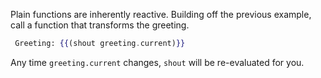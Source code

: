 Plain functions are inherently reactive.
Building off the previous example, call a function that transforms the greeting.

```hbs
 Greeting: {{(shout greeting.current)}}
```

Any time `greeting.current` changes, `shout` will be re-evaluated for you.
